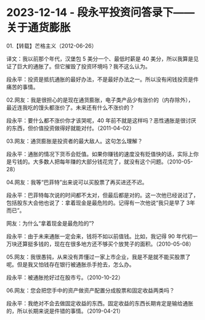 # 2023-12-14 - 段永平投资问答录下——关于通货膨胀

01.【转载】芒格主义（2012-06-26）

译文：我以前那个年代，汉堡包 5 美分一个、最低时薪是 40 美分，所以我算是见证了巨大的通胀了。但它摧毁了投资环境吗？我不这么认为。

段永平：投资是抵抗通胀的最好办法，不是最好办法之一。所以没有闲钱投资是件痛苦的事情。

02.网友：我是很担心的是现在通货膨胀，电子类产品少有涨价的（内存除外），最近连我吃的馒头都涨价了。未来还有什么不涨价的？

段永平：要什么都不涨价你才该哭呢，40 年前不就是这样吗？恶性通胀是很讨厌的东西，但价值投资做得好就能对付。（2011-04-02）

03.网友：通货膨胀是投资者的最大敌人。这句怎么理解？

段永平：通胀的情况下货币会贬值。如果你赚钱的速度没有贬值快的话，实际上你是亏钱的。大多数人把每年赚的大部分钱花完了，就没有这个问题。（2010-05-28）

04.网友：我等“巴菲特”出来说可以买股票了再买进还不迟。

段永平：巴菲特每次说的时间都不太对，但最后都是对的。这一次他已经说过了，包括股东大会他也说了：拿着现金是最危险的。记得有一次他说“我只是早了 3年而已”。

网友：为什么“拿着现金是最危险的”?

段永平：由于未来通胀一定会来，钱将不如以前值钱。比如，我记得 90 年代初一万块还算挺多钱的，现在在很多地方还不够买个放凳子的面积。（2010-05-08）

05.网友：我很愚钝，从来没有弄懂过一家上市企业，我是不是就不能买股票了呢。但是我又怕钱存在银行被通胀杀手抢去，怎么办。

段永平：被通胀抢好过在股市亏。（2010-10-22）

06.网友：您会把您手中的资产做资产配置分成股票和固定收益两类吗？

段永平：我绝对不会去做固定收益的东西。固定收益的东西长期肯定是输给通胀的，所以长期来说是件错的事情。（2019-04-21）
